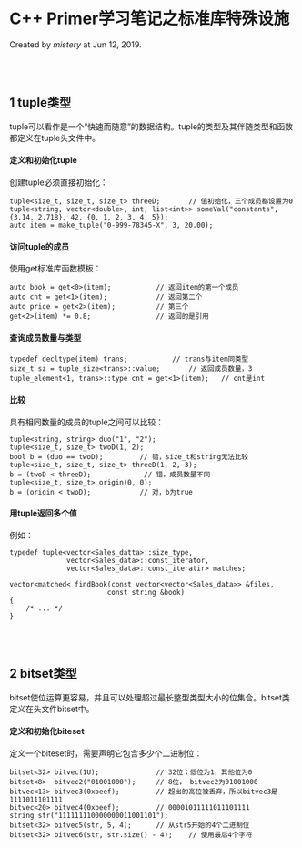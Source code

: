 # C++ Primer学习笔记之标准库特殊设施
Created by *mistery* at Jun 12, 2019.

<br><br>
## 1 tuple类型
tuple可以看作是一个“快速而随意”的数据结构。tuple的类型及其伴随类型和函数都定义在tuple头文件中。

#### 定义和初始化tuple
创建tuple必须直接初始化：
```
tuple<size_t, size_t, size_t> threeD;       // 值初始化，三个成员都设置为0
tuple<string, vector<double>, int, list<int>> someVal("constants", {3.14, 2.718}, 42, {0, 1, 2, 3, 4, 5});
auto item = make_tuple("0-999-78345-X", 3, 20.00);
```

#### 访问tuple的成员
使用get标准库函数模板：
```
auto book = get<0>(item);           // 返回item的第一个成员
auto cnt = get<1>(item);            // 返回第二个
auto price = get<2>(item);          // 第三个
get<2>(item) *= 0.8;                // 返回的是引用
```

#### 查询成员数量与类型
```
typedef decltype(item) trans;           // trans与item同类型
size_t sz = tuple_size<trans>::value;       // 返回成员数量，3
tuple_element<1, trans>::type cnt = get<1>(item);   // cnt是int
```

#### 比较
具有相同数量的成员的tuple之间可以比较：
```
tuple<string, string> duo("1", "2");
tuple<size_t, size_t> twoD(1, 2);
bool b = (duo == twoD);         // 错，size_t和string无法比较
tuple<size_t, size_t, size_t> threeD(1, 2, 3);
b = (twoD < threeD);             // 错，成员数量不同
tuple<size_t, size_t> origin(0, 0);
b = (origin < twoD);            // 对，b为true
```

#### 用tuple返回多个值
例如：
```
typedef tuple<vector<Sales_datta>::size_type, 
              vector<Sales_data>::const_iterator,
              vector<Sales_data>::const_iteratir> matches;

vector<matched< findBook(const vector<vector<Sales_data>> &files,
                        const string &book)
{
    /* ... */
}
```

<br><br>
## 2 bitset类型
bitset使位运算更容易，并且可以处理超过最长整型类型大小的位集合。bitset类定义在头文件bitset中。

#### 定义和初始化biteset
定义一个biteset时，需要声明它包含多少个二进制位：
```
bitset<32> bitvec(1U);              // 32位；低位为1，其他位为0
bitset<8>  bitvec2("01001000");     // 8位， bitvec2为01001000
bitvec<13> bitvec3(0xbeef);         // 超出的高位被丢弃，所以bitvec3是1111011101111
bitvec<20> bitvec4(0xbeef);         // 00001011111011101111
string str("111111110000000011001101");
bitset<32> bitvec5(str, 5, 4);      // 从str5开始的4个二进制位
bitset<32> bitvec6(str, str.size() - 4);    // 使用最后4个字符
```